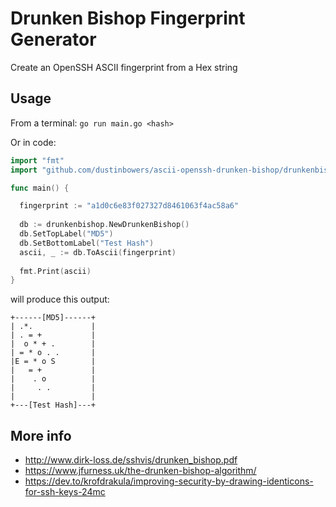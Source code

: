 # Drunken Bishop Fingerprint Generator
Create an OpenSSH ASCII fingerprint from a Hex string

## Usage
From a terminal: `go run main.go <hash>`

Or in code:  
```go
import "fmt"
import "github.com/dustinbowers/ascii-openssh-drunken-bishop/drunkenbishop"

func main() {

  fingerprint := "a1d0c6e83f027327d8461063f4ac58a6"
  
  db := drunkenbishop.NewDrunkenBishop()
  db.SetTopLabel("MD5")
  db.SetBottomLabel("Test Hash")
  ascii, _ := db.ToAscii(fingerprint)
  
  fmt.Print(ascii)
}
```
will produce this output:
```
+------[MD5]------+
| .*.             |
| . = +           |
|  o * + .        |
| = * o . .       |
|E = * o S        |
|   = +           |
|    . o          |
|     . .         |
|                 |
+---[Test Hash]---+
```

## More info
- http://www.dirk-loss.de/sshvis/drunken_bishop.pdf
- https://www.jfurness.uk/the-drunken-bishop-algorithm/
- https://dev.to/krofdrakula/improving-security-by-drawing-identicons-for-ssh-keys-24mc
